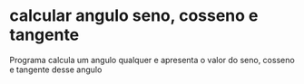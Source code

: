 #  calcular angulo seno, cosseno e tangente
  Programa calcula um angulo qualquer e apresenta o valor do seno, cosseno e tangente desse angulo
